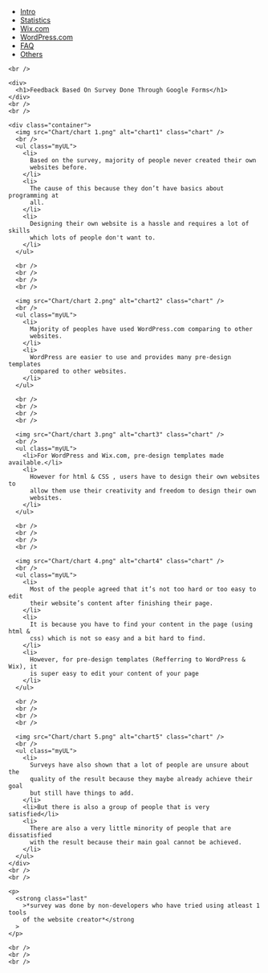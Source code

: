 <!DOCTYPE html>

<html>
  <head>
    <link href="Irfan.css" type="text/css" rel="stylesheet" />
    <title>Surveys</title>
  </head>

  <body>
    <ul class="Menu">
      <li><a href="#Intro">Intro</a></li>
      <li><a class="active" href="#home">Statistics</a></li>
      <li><a href="#news">Wix.com</a></li>
      <li><a href="#contact">WordPress.com</a></li>
      <li><a href="#about">FAQ</a></li>
      <li><a href="#others">Others</a></li>
    </ul>

    <br />

    <div>
      <h1>Feedback Based On Survey Done Through Google Forms</h1>
    </div>
    <br />
    <br />

    <div class="container">
      <img src="Chart/chart 1.png" alt="chart1" class="chart" />
      <br />
      <ul class="myUL">
        <li>
          Based on the survey, majority of people never created their own
          websites before.
        </li>
        <li>
          The cause of this because they don’t have basics about programming at
          all.
        </li>
        <li>
          Designing their own website is a hassle and requires a lot of skills
          which lots of people don't want to.
        </li>
      </ul>

      <br />
      <br />
      <br />
      <br />

      <img src="Chart/chart 2.png" alt="chart2" class="chart" />
      <br />
      <ul class="myUL">
        <li>
          Majority of peoples have used WordPress.com comparing to other
          websites.
        </li>
        <li>
          WordPress are easier to use and provides many pre-design templates
          compared to other websites.
        </li>
      </ul>

      <br />
      <br />
      <br />
      <br />

      <img src="Chart/chart 3.png" alt="chart3" class="chart" />
      <br />
      <ul class="myUL">
        <li>For WordPress and Wix.com, pre-design templates made available.</li>
        <li>
          However for html & CSS , users have to design their own websites to
          allow them use their creativity and freedom to design their own
          websites.
        </li>
      </ul>

      <br />
      <br />
      <br />
      <br />

      <img src="Chart/chart 4.png" alt="chart4" class="chart" />
      <br />
      <ul class="myUL">
        <li>
          Most of the people agreed that it’s not too hard or too easy to edit
          their website’s content after finishing their page.
        </li>
        <li>
          It is because you have to find your content in the page (using html &
          css) which is not so easy and a bit hard to find.
        </li>
        <li>
          However, for pre-design templates (Refferring to WordPress & Wix), it
          is super easy to edit your content of your page
        </li>
      </ul>

      <br />
      <br />
      <br />
      <br />

      <img src="Chart/chart 5.png" alt="chart5" class="chart" />
      <br />
      <ul class="myUL">
        <li>
          Surveys have also shown that a lot of people are unsure about the
          quality of the result because they maybe already achieve their goal
          but still have things to add.
        </li>
        <li>But there is also a group of people that is very satisfied</li>
        <li>
          There are also a very little minority of people that are dissatisfied
          with the result because their main goal cannot be achieved.
        </li>
      </ul>
    </div>
    <br />
    <br />

    <p>
      <strong class="last"
        >*survey was done by non-developers who have tried using atleast 1 tools
        of the website creator*</strong
      >
    </p>

    <br />
    <br />
    <br />
  </body>
</html>
